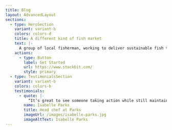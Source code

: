 ```yaml
---
title: Blog
layout: AdvancedLayout
sections:
  - type: HeroSection
    variant: variant-b
    colors: colors-d
    title: A different kind of fish market
    text: |-
      A group of local fisherman, working to deliver sustainable fish to your table. Each fish you buy, helps support fishing regulations and laws, to help sustain a better future for our waters, our food, and our globe.
    actions:
      - type: Button
        label: Get Started
        url: https://www.stackbit.com/
        style: primary
  - type: TestimonialsSection
    variant: variant-b
    colors: colors-b
    testimonials:
      - quote: |-
          “It’s great to see someone taking action while still maintaining a sustainable fish supply to home cooks.”
        name: Isabelle Parks
        title: Head chef at Parks
        imageUrl: /images/isabelle-parks.jpg
        imageAltText: Isabelle Parks
---
```

